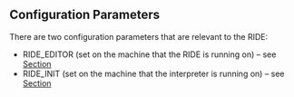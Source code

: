 



## Configuration Parameters


There are two configuration parameters that are relevant to the RIDE:

- RIDE_EDITOR (set on the machine that the RIDE is running on) – see [Section ](ride_editor.md#)
- RIDE_INIT (set on the machine that the interpreter is running on) – see [Section ](ride_init.md#)

